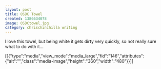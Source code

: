```yaml
---
layout: post
title: OSDC Towel
created: 1386634078
image: OSDCtowel.jpg
category: chrischinchilla writing
---
```

<p>I love this towel, but being white it gets dirty very quickly, so not really sure what to do with it&hellip;</p><p>[[{"type":"media","view_mode":"media_large","fid":"146","attributes":{"alt":"","class":"media-image","height":"360","width":"480"}}]]</p>
